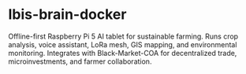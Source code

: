 # Ibis-brain-docker
Offline-first Raspberry Pi 5 AI tablet for sustainable farming. Runs crop analysis, voice assistant, LoRa mesh, GIS mapping, and environmental monitoring. Integrates with Black-Market-COA for decentralized trade, microinvestments, and farmer collaboration.
